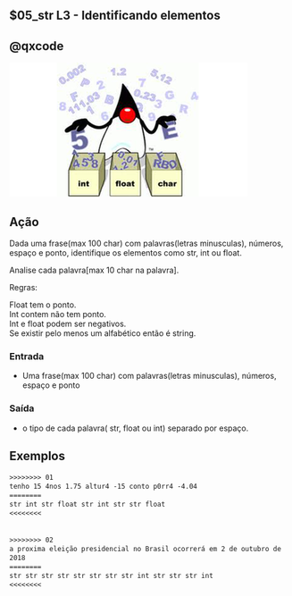 ## $05_str L3 - Identificando elementos
## @qxcode

![](__capa.jpg)

## Ação

Dada uma frase(max 100 char) com palavras(letras minusculas), números, espaço e ponto, identifique os elementos como str, int ou float.

Analise cada palavra\[max 10 char na palavra\].

Regras:

Float tem o ponto.  
Int contem não tem ponto.  
Int e float podem ser negativos.  
Se existir pelo menos um alfabético então é string.

### Entrada

*   Uma frase(max 100 char) com palavras(letras minusculas), números, espaço e ponto

### Saída

*   o tipo de cada palavra( str, float ou int) separado por espaço.  

## Exemplos  

```
>>>>>>>> 01
tenho 15 4nos 1.75 altur4 -15 conto p0rr4 -4.04
========
str int str float str int str str float
<<<<<<<<


>>>>>>>> 02
a proxima eleição presidencial no Brasil ocorrerá em 2 de outubro de 2018
========
str str str str str str str str int str str str int
<<<<<<<<
```

#

<!--
>>>>>>>> 03
aa 1 -2.0
========
str int float
<<<<<<<<


>>>>>>>> 04
02a -x1 -4.b54 p0
========
str str str str
<<<<<<<<


>>>>>>>> 05
-pato -40 -5.4
========
str int float
<<<<<<<<


>>>>>>>> 06
02 -1 -4.54 p0
========
int int float str
<<<<<<<<
-->
